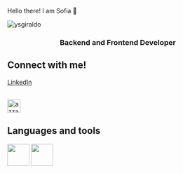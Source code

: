 Hello there! I am Sofia 👋

![ysgiraldo](https://komarev.com/ghpvc/?username=ysgiraldo&color=brightgreen)

<h3 align="center">Backend and Frontend Developer</h3>

## Connect with me!
[LinkedIn](https://www.linkedin.com/in/yackelin-sof%C3%ADa-giraldo-casta%C3%B1o/)

<p align="left">
      <br/>
      <a href="https://www.linkedin.com/in/yackelin-sof%C3%ADa-giraldo-casta%C3%B1o/" target="blank"><img align="center"
         src="https://img.shields.io/badge/linkedin-%231DA1F2.svg?style=for-the-badge&logo=linkedin&logoColor=white"
         alt="azzar" height="30"/></a>
</p>

## Languages and tools
<img height="50px" src="https://external-content.duckduckgo.com/iu/?u=https%3A%2F%2Fwebforpc.com%2Fwp-content%2Fuploads%2F2018%2F01%2Flinux-logo-image.jpg&f=1&nofb=1" />
<img height="50px" src="https://external-content.duckduckgo.com/iu/?u=https%3A%2F%2Fwww.digitaltveurope.com%2Ffiles%2F2019%2F02%2FAWS_logo.jpg&f=1&nofb=1" />
